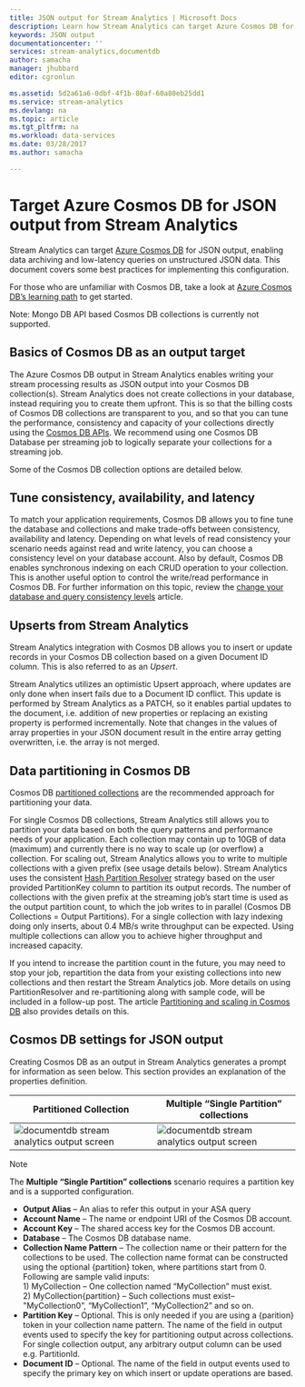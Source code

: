 ```yaml
---
title: JSON output for Stream Analytics | Microsoft Docs
description: Learn how Stream Analytics can target Azure Cosmos DB for JSON output, for data archiving and low-latency queries on unstructured JSON data.
keywords: JSON output
documentationcenter: ''
services: stream-analytics,documentdb
author: samacha
manager: jhubbard
editor: cgronlun

ms.assetid: 5d2a61a6-0dbf-4f1b-80af-60a80eb25dd1
ms.service: stream-analytics
ms.devlang: na
ms.topic: article
ms.tgt_pltfrm: na
ms.workload: data-services
ms.date: 03/28/2017
ms.author: samacha

---
```

# Target Azure Cosmos DB for JSON output from Stream Analytics
Stream Analytics can target [Azure Cosmos DB](https://azure.microsoft.com/services/documentdb/) for JSON output, enabling data archiving and low-latency queries on unstructured JSON data. This document covers some best practices for implementing this configuration.

For those who are unfamiliar with Cosmos DB, take a look at [Azure Cosmos DB’s learning path](https://azure.microsoft.com/documentation/learning-paths/documentdb/) to get started. 

Note: Mongo DB API based Cosmos DB collections is currently not supported. 

## Basics of Cosmos DB as an output target
The Azure Cosmos DB output in Stream Analytics enables writing your stream processing results as JSON output into your Cosmos DB collection(s). Stream Analytics does not create collections in your database, instead requiring you to create them upfront. This is so that the billing costs of Cosmos DB collections are transparent to you, and so that you can tune the performance, consistency and capacity of your collections directly using the [Cosmos DB APIs](https://msdn.microsoft.com/library/azure/dn781481.aspx). We recommend using one Cosmos DB Database per streaming job to logically separate your collections for a streaming job.

Some of the Cosmos DB collection options are detailed below.

## Tune consistency, availability, and latency
To match your application requirements, Cosmos DB allows you to fine tune the database and collections and make trade-offs between consistency, availability and latency. Depending on what levels of read consistency your scenario needs against read and write latency, you can choose a consistency level on your database account. Also by default, Cosmos DB enables synchronous indexing on each CRUD operation to your collection. This is another useful option to control the write/read performance in Cosmos DB. For further information on this topic, review the [change your database and query consistency levels](../documentdb/documentdb-consistency-levels.md) article.

## Upserts from Stream Analytics
Stream Analytics integration with Cosmos DB allows you to insert or update records in your Cosmos DB collection based on a given Document ID column. This is also referred to as an *Upsert*.

Stream Analytics utilizes an optimistic Upsert approach, where updates are only done when insert fails due to a Document ID conflict. This update is performed by Stream Analytics as a PATCH, so it enables partial updates to the document, i.e. addition of new properties or replacing an existing property is performed incrementally. Note that changes in the values of array properties in your JSON document result in the entire array getting overwritten, i.e. the array is not merged.

## Data partitioning in Cosmos DB
Cosmos DB [partitioned collections](../cosmos-db/partition-data.md) are the recommended approach for partitioning your data. 

For single Cosmos DB collections, Stream Analytics still allows you to partition your data based on both the query patterns and performance needs of your application. Each collection may contain up to 10GB of data (maximum) and currently there is no way to scale up (or overflow) a collection. For scaling out, Stream Analytics allows you to write to multiple collections with a given prefix (see usage details below). Stream Analytics uses the consistent [Hash Partition Resolver](https://msdn.microsoft.com/library/azure/microsoft.azure.documents.partitioning.hashpartitionresolver.aspx) strategy based on the user provided PartitionKey column to partition its output records. The number of collections with the given prefix at the streaming job’s start time is used as the output partition count, to which the job writes to in parallel (Cosmos DB Collections = Output Partitions). For a single collection with lazy indexing doing only inserts, about 0.4 MB/s write throughput can be expected. Using multiple collections can allow you to achieve higher throughput and increased capacity.

If you intend to increase the partition count in the future, you may need to stop your job, repartition the data from your existing collections into new collections and then restart the Stream Analytics job. More details on using PartitionResolver and re-partitioning along with sample code, will be included in a follow-up post. The article [Partitioning and scaling in Cosmos DB](../documentdb/documentdb-partition-data.md) also provides details on this.

## Cosmos DB settings for JSON output
Creating Cosmos DB as an output in Stream Analytics generates a prompt for information as seen below. This section provides an explanation of the properties definition.

Partitioned Collection | Multiple “Single Partition” collections
---|---
![documentdb stream analytics output screen](media/stream-analytics-documentdb-output/stream-analytics-documentdb-output-1.png) |  ![documentdb stream analytics output screen](media/stream-analytics-documentdb-output/stream-analytics-documentdb-output-2.png)


  
> [!NOTE]
> The **Multiple “Single Partition” collections** scenario requires a partition key and is a supported configuration. 

* **Output Alias** – An alias to refer this output in your ASA query  
* **Account Name** – The name or endpoint URI of the Cosmos DB account.  
* **Account Key** – The shared access key for the Cosmos DB account.  
* **Database** – The Cosmos DB database name.  
* **Collection Name Pattern** – The collection name or their pattern for the collections to be used. The collection name format can be constructed using the optional {partition} token, where partitions start from 0. Following are sample valid inputs:  
  1\) MyCollection – One collection named “MyCollection” must exist.  
  2\) MyCollection{partition} – Such collections must exist– "MyCollection0”, “MyCollection1”, “MyCollection2” and so on.  
* **Partition Key** – Optional. This is only needed if you are using a {parition} token in your collection name pattern. The name of the field in output events used to specify the key for partitioning output across collections. For single collection output, any arbitrary output column can be used e.g. PartitionId.  
* **Document ID** – Optional. The name of the field in output events used to specify the primary key on which insert or update operations are based.  
